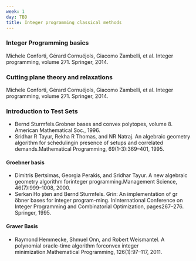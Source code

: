 ```yaml
---
week: 1
day: TBD
title: Integer programming classical methods
---
```

### Integer Programming basics

Michele  Conforti,  Gérard  Cornuéjols,  Giacomo  Zambelli,  et  al. Integer  programming,  volume  271. Springer, 2014.

### Cutting plane theory and relaxations 

Michele  Conforti,  Gérard  Cornuéjols,  Giacomo  Zambelli,  et  al. Integer  programming,  volume  271. Springer, 2014. 

### Introduction to Test Sets 
 
- Bernd Sturmfels.Grobner bases and convex polytopes, volume 8. American Mathematical Soc., 1996.
- Sridhar R Tayur, Rekha R Thomas, and NR Natraj.  An algebraic geometry algorithm for schedulingin presence of setups and correlated demands.Mathematical Programming, 69(1-3):369–401, 1995.

#### Groebner basis
- Dimitris  Bertsimas,  Georgia  Perakis,  and  Sridhar  Tayur.   A  new  algebraic  geometry  algorithm  forinteger programming.Management Science, 46(7):999–1008, 2000. 
-  Serkan Ho ̧sten and Bernd Sturmfels.  Grin:  An implementation of gr ̈obner bases for integer program-ming.   InInternational  Conference  on  Integer  Programming  and  Combinatorial  Optimization,  pages267–276. Springer, 1995. 

#### Graver Basis
- Raymond Hemmecke, Shmuel Onn, and Robert Weismantel.  A polynomial oracle-time algorithm forconvex integer minimization.Mathematical Programming, 126(1):97–117, 2011. 
